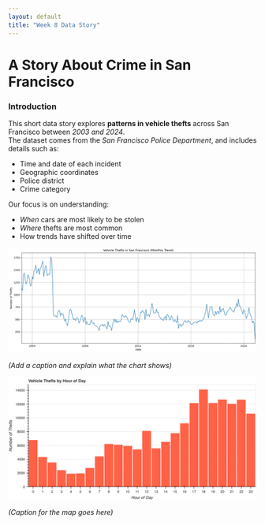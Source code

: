 ```yaml
---
layout: default
title: "Week 8 Data Story"
---
```


# A Story About Crime in San Francisco

### Introduction

This short data story explores **patterns in vehicle thefts** across San Francisco between *2003 and 2024*.  
The dataset comes from the *San Francisco Police Department*, and includes details such as:

- Time and date of each incident  
- Geographic coordinates  
- Police district  
- Crime category

Our focus is on understanding:

-  *When* cars are most likely to be stolen  
-  *Where* thefts are most common  
-  How trends have shifted over time


![Time series chart](/assets/output.png)

*(Add a caption and explain what the chart shows)*

![Map of crimes](/assets/bokeh.png)

*(Caption for the map goes here)*

<div>
  <!-- This is where we will embed the Bokeh plot later -->
</div>
